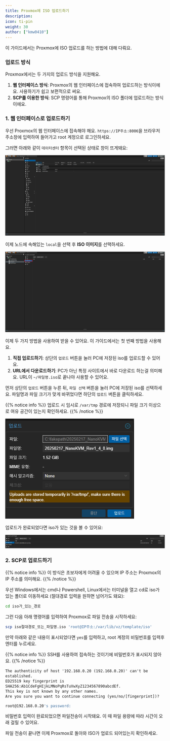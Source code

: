 ```yaml
---
title: Proxmox에 ISO 업로드하기
description: 
icon: ti-pin
weight: 30
author: ["kmw0410"]
---
```


이 가이드에서는 Proxmox에 ISO 업로드를 하는 방법에 대해 다뤄요.

### 업로드 방식
Proxmox에서는 두 가지의 업로드 방식을 지원해요.

1. **웹 인터페이스 방식**:
Proxmox의 웹 인터페이스에 접속하여 업로드하는 방식이에요. 사용하기가 쉽고 보편적으로 써요.
2. **SCP를 이용한 방식**: 
SCP 명령어를 통해 Proxmox의 ISO 폴더에 업로드하는 방식이에요.

### 1. 웹 인터페이스로 업로드하기
우선 Proxmox의 웹 인터페이스에 접속해야 해요. `https://IP주소:8006`을 브라우저 주소창에 입력하여 들어가고 root 계정으로 로그인하세요.

그러면 아래와 같이 `데이터센터` 항목이 선택된 상태로 창이 뜨게돼요:

![](./1.png)

이제 노드에 속해있는 `local`을 선택 후 **ISO 이미지**를 선택하세요.

![](./2.png)

이제 두 가지 방법을 사용하여 받을 수 있어요. 이 가이드에서는 첫 번째 방법을 사용해요.

1. **직접 업로드하기**:
상단의 `업로드` 버튼을 눌러 PC에 저장된 iso를 업로드할 수 있어요.
2. **URL에서 다운로드하기**: PC가 아닌 특정 사이트에서 바로 다운로드 하는걸 의미해요. URL이 `~/파일명.iso`로 끝나야 사용할 수 있어요.

먼저 상단의 `업로드` 버튼을 누른 뒤, `파일 선택` 버튼을 눌러 PC에 저장된 iso를 선택하세요. 파일명과 파일 크기가 맞게 바뀌었다면 하단의 `업로드` 버튼을 클릭하세요.

{{% notice info %}}
업로드 시 임시로 `/var/tmp` 경로에 저장되니 파일 크기 이상으로 여유 공간이 있는지 확인하세요.
{{% /notice %}}

![](./3.png)

업로드가 완료되었다면 iso가 있는 것을 볼 수 있어요:

![](./4.png)

### 2. SCP로 업로드하기
{{% notice info %}}
이 방식은 초보자에게 어려울 수 있으며 IP 주소는 Proxmox의 IP 주소를 의미해요.
{{% /notice %}}

우선 Windows에서는 cmd나 Powershell, Linux에서는 터미널을 열고 cd로 iso가 있는 폴더로 이동하세요 (절대경로 입력을 원하면 넘어가도 돼요):

```bash
cd iso가_있는_경로
```

그런 다음 아래 명령어를 입력하여 Proxmox로 파일 전송을 시작하세요:

```bash
scp iso절대경로_또는_파일명.iso 'root@IP주소:/var/lib/vz/template/iso'
```

만약 아래와 같은 내용이 표시되었다면 `yes`를 입력하고, root 계정의 비밀번호를 입력후 엔터를 누르세요.

{{% notice info %}}
SSH를 사용하여 접속하는 것이기에 비밀번호가 표시되지 않아요.
{{% /notice %}}

```plaintext
The authenticity of host '192.168.0.20 (192.168.0.20)' can't be established.
ED25519 key fingerprint is SHA256:Ab1CdeFgHIjkLMNoPqRsTuVwXyZ1234567890abcdEf.
This key is not known by any other names.
Are you sure you want to continue connecting (yes/no/[fingerprint])?
```

```bash
root@192.168.0.20's password:
```

비밀번호 입력이 완료되었으면 파일전송이 시작돼요. 이 때 파일 용량에 따라 시간이 오래 걸릴 수 있어요.

파일 전송이 끝나면 이제 Proxmox로 돌아와 ISO가 업로드 되어있는지 확인하세요.